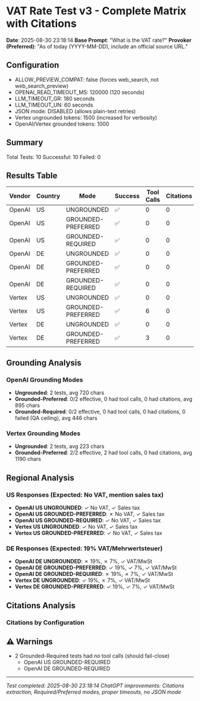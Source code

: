 # VAT Rate Test v3 - Complete Matrix with Citations

**Date**: 2025-08-30 23:18:14
**Base Prompt**: "What is the VAT rate?"
**Provoker (Preferred)**: "As of today (YYYY-MM-DD), include an official source URL."

## Configuration

- ALLOW_PREVIEW_COMPAT: false (forces web_search, not web_search_preview)
- OPENAI_READ_TIMEOUT_MS: 120000 (120 seconds)
- LLM_TIMEOUT_GR: 180 seconds
- LLM_TIMEOUT_UN: 60 seconds
- JSON mode: DISABLED (allows plain-text retries)
- Vertex ungrounded tokens: 1500 (increased for verbosity)
- OpenAI/Vertex grounded tokens: 1000

## Summary

Total Tests: 10
Successful: 10
Failed: 0

## Results Table

| Vendor | Country | Mode | Success | Tool Calls | Citations | Top 2 Citations | Tokens | Content Length |
|--------|---------|------|---------|------------|-----------|-----------------|--------|----------------|
| OpenAI | US | UNGROUNDED | ✅ | 0 | 0 | None | 203 | 738 |
| OpenAI | US | GROUNDED-PREFERRED | ✅ | 0 | 0 | None | 328 | 1194 |
| OpenAI | US | GROUNDED-REQUIRED | ✅ | 0 | 0 | None | 147 | 496 |
| OpenAI | DE | UNGROUNDED | ✅ | 0 | 0 | None | 180 | 703 |
| OpenAI | DE | GROUNDED-PREFERRED | ✅ | 0 | 0 | None | 170 | 596 |
| OpenAI | DE | GROUNDED-REQUIRED | ✅ | 0 | 0 | None | 93 | 395 |
| Vertex | US | UNGROUNDED | ✅ | 0 | 0 | None | 95 | 340 |
| Vertex | US | GROUNDED-PREFERRED | ✅ | 6 | 0 | None | 335 | 1318 |
| Vertex | DE | UNGROUNDED | ✅ | 0 | 0 | None | 27 | 106 |
| Vertex | DE | GROUNDED-PREFERRED | ✅ | 3 | 0 | None | 271 | 1062 |


## Grounding Analysis

### OpenAI Grounding Modes
- **Ungrounded**: 2 tests, avg 720 chars
- **Grounded-Preferred**: 0/2 effective, 0 had tool calls, 0 had citations, avg 895 chars
- **Grounded-Required**: 0/2 effective, 0 had tool calls, 0 had citations, 0 failed (QA ceiling), avg 446 chars

### Vertex Grounding Modes
- **Ungrounded**: 2 tests, avg 223 chars
- **Grounded-Preferred**: 2/2 effective, 2 had tool calls, 0 had citations, avg 1190 chars


## Regional Analysis

### US Responses (Expected: No VAT, mention sales tax)
- **OpenAI US UNGROUNDED**: ✓ No VAT, ✓ Sales tax
- **OpenAI US GROUNDED-PREFERRED**: ✗ No VAT, ✓ Sales tax
- **OpenAI US GROUNDED-REQUIRED**: ✓ No VAT, ✓ Sales tax
- **Vertex US UNGROUNDED**: ✓ No VAT, ✓ Sales tax
- **Vertex US GROUNDED-PREFERRED**: ✓ No VAT, ✓ Sales tax

### DE Responses (Expected: 19% VAT/Mehrwertsteuer)
- **OpenAI DE UNGROUNDED**: ✗ 19%, ✗ 7%, ✓ VAT/MwSt
- **OpenAI DE GROUNDED-PREFERRED**: ✓ 19%, ✓ 7%, ✓ VAT/MwSt
- **OpenAI DE GROUNDED-REQUIRED**: ✗ 19%, ✗ 7%, ✓ VAT/MwSt
- **Vertex DE UNGROUNDED**: ✓ 19%, ✗ 7%, ✓ VAT/MwSt
- **Vertex DE GROUNDED-PREFERRED**: ✓ 19%, ✓ 7%, ✓ VAT/MwSt


## Citations Analysis

### Citations by Configuration


## ⚠️ Warnings

- 2 Grounded-Required tests had no tool calls (should fail-close)
  - OpenAI US GROUNDED-REQUIRED
  - OpenAI DE GROUNDED-REQUIRED


---

*Test completed: 2025-08-30 23:18:14*
*ChatGPT improvements: Citations extraction, Required/Preferred modes, proper timeouts, no JSON mode*
